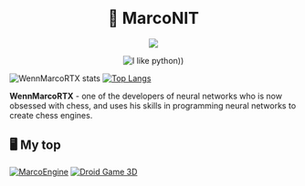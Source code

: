 <div id="marconit-big-text" align="center">
    <br/>
    <h1>📄 MarcoNIT</h1>
</div>

<p align="center"><img src="https://gpvc.arturio.dev/WennMarcoRTX"/></p>

<div id="badges" align="center">
    
![I like python))](https://img.shields.io/badge/python-%2314354C.svg?style=for-the-badge&logo=python&logoColor=white)
    
</div>
    
![WennMarcoRTX stats](https://github-readme-stats.vercel.app/api?username=WennMarcoRTX&show_icons=true&theme=radical)
[![Top Langs](https://github-readme-stats.vercel.app/api/top-langs/?username=WEnnMarcoRTX&layout=compact&theme=radical)](https://github.com/WennMarcoRTX)
   
  
**WennMarcoRTX** - one of the developers of neural networks who is now obsessed with chess, and uses his skills in programming neural networks to create chess engines.

## 🖥️ My top
[![MarcoEngine](https://github-readme-stats.vercel.app/api/pin/?username=WennMarcoRTX&repo=AlphaPyZero&theme=radical)](https://github.com/WennMarcoRTX/AlphaPyZero)
[![Droid Game 3D](https://github-readme-stats.vercel.app/api/pin/?username=WennMarcoRTX&repo=Droid-Game-3D&theme=radical)](https://github.com/WennMarcoRTX/Droid-Game-3D)


